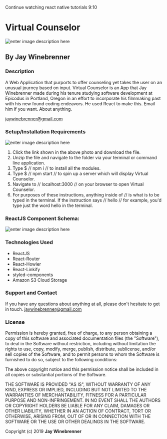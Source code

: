 
Continue watching react native tutorials 9:10

# Virtual Counselor


  ![enter image description here](https://i.imgur.com/Gq70Yas.gif)

## By **Jay Winebrenner**

  ### Description
  A Web Application that purports to offer counseling yet takes the user on an unusual journey based on input. Virtual Counselor is an App that Jay Winebrenner made during his tenure studying software development at Epicodus in Portland, Oregon in an effort to incorporate his filmmaking past with his new found coding endeavors. He used React to make this. Email him if you want. About anything.

  jaywinebrenner@gmail.com

  ### Setup/Installation Requirements
  ![enter image description here](https://i.imgur.com/KW12jKcl.jpg)



1. Click the link shown in the above photo and download the file.
2. Unzip the file and navigate to the folder via your terminal or command line application.
3. Type $ // npm i // to install all the modules.
4. Type $ // npm start // to spin up a server which will display Virtual Counselor.
5. Navigate to // localhost:3000 // on your browser to open Virtual Counselor.
5. For purposes of these instructions, anything inside of // is what is to be typed in the terminal. If the instruction says // hello // for example, you'd type just the word hello in the terminal.




  ### ReactJS Component Schema:
  ![enter image description here](https://i.imgur.com/Ng0pIKI.png)

  ### Technologies Used

   - ReactJS
   - React-Router
   - React-Howler
   - React-Linkify
   - styled-components
   - Amazon S3 Cloud Storage

  ### Support and Contact

  If you have any questions about anything at all, please don't hesitate to get in touch. jaywinebrenner@gmail.com


  ### License

  Permission is hereby granted, free of charge, to any person obtaining a copy of this software and associated documentation files (the "Software"), to deal in the Software without restriction, including without limitation the rights to use, copy, modify, merge, publish, distribute, sublicense, and/or sell copies of the Software, and to permit persons to whom the Software is furnished to do so, subject to the following conditions:

  The above copyright notice and this permission notice shall be included in all copies or substantial portions of the Software.

  THE SOFTWARE IS PROVIDED "AS IS", WITHOUT WARRANTY OF ANY KIND, EXPRESS OR IMPLIED, INCLUDING BUT NOT LIMITED TO THE WARRANTIES OF MERCHANTABILITY, FITNESS FOR A PARTICULAR PURPOSE AND NON-INFRINGEMENT. IN NO EVENT SHALL THE AUTHORS OR COPYRIGHT HOLDERS BE LIABLE FOR ANY CLAIM, DAMAGES OR OTHER LIABILITY, WHETHER IN AN ACTION OF CONTRACT, TORT OR OTHERWISE, ARISING FROM, OUT OF OR IN CONNECTION WITH THE SOFTWARE OR THE USE OR OTHER DEALINGS IN THE SOFTWARE.

  Copyright (c) 2019 **Jay Winebrenner**

